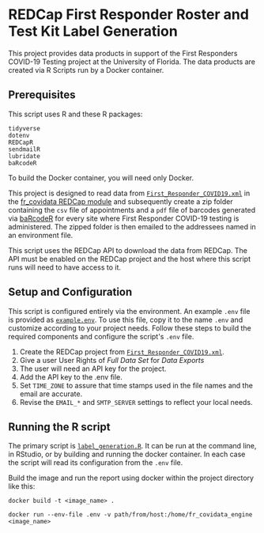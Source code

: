 # REDCap First Responder Roster and Test Kit Label Generation

This project provides data products in support of the First Responders COVID-19 Testing project at the University of Florida. The data products are created via R Scripts run by a Docker container.

## Prerequisites

This script uses R and these R packages:

    tidyverse
    dotenv
    REDCapR
    sendmailR
    lubridate
    baRcodeR

To build the Docker container, you will need only Docker.

This project is designed to read data from [`First_Responder_COVID19.xml`](https://github.com/ctsit/fr_covidata/blob/master/example/First_Responder_COVID19.xml) in the [fr_covidata REDCap module](https://github.com/ctsit/fr_covidata) and subsequently create a zip folder containing the `csv` file of appointments and a `pdf` file of barcodes generated via [baRcodeR](https://docs.ropensci.org/baRcodeR/) for every site where First Responder COVID-19 testing is administered. The zipped folder is then emailed to the addressees named in an environment file. 

This script uses the REDCap API to download the data from REDCap. The API must be enabled on the REDCap project and the host where this script runs will need to have access to it.

## Setup and Configuration

This script is configured entirely via the environment. An example `.env` file is provided as [`example.env`](example.env). To use this file, copy it to the name `.env` and customize according to your project needs. Follow these steps to build the required components and configure the script's `.env` file.

1. Create the REDCap project from [`First_Responder_COVID19.xml`](https://github.com/ctsit/fr_covidata/blob/master/example/First_Responder_COVID19.xml). 
1. Give a user User Rights of _Full Data Set_ for _Data Exports_
1. The user will need an API key for the project.
1. Add the API key to the .env file.
1. Set `TIME_ZONE` to assure that time stamps used in the file names and the email are accurate.
1. Revise the `EMAIL_*` and `SMTP_SERVER` settings to reflect your local needs.

## Running the R script

The primary script is [`label_generation.R`](label_generation.R). It can be run at the command line, in RStudio, or by building and running the docker container. In each case the script will read its configuration from the `.env` file.

Build the image and run the report using docker within the project directory like this:

`docker build -t <image_name> .`

`docker run --env-file .env -v path/from/host:/home/fr_covidata_engine <image_name>`



